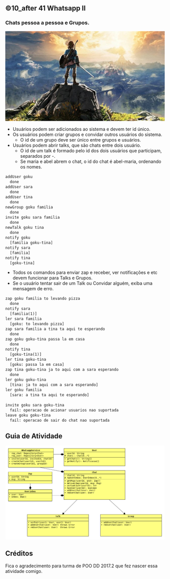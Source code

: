## ©10_after 41 Whatsapp II
### Chats pessoa a pessoa e Grupos.
![](figura.jpg)

- Usuários podem ser adicionados ao sistema e devem ter id único.
- Os usuários podem criar grupos e convidar outros usuários do sistema.
    - O id de um grupo deve ser único entre grupos e usuários.
- Usuários podem abrir talks, que são chats entre dois usuário.
    - O id de um talk é formado pelo id dos dois usuários que participam, separados por -.
    - Se maria e abel abrem o chat, o id do chat é abel-maria, ordenando os nomes.

```
addUser goku
  done
addUser sara
  done
addUser tina
  done
newGroup goku familia
  done
invite goku sara familia
  done
newTalk goku tina
  done
notify goku
  [familia goku-tina]
notify sara
  [familia]
notify tina
  [goku-tina]
```
- Todos os comandos para enviar zap e receber, ver notificações e etc devem funcionar para Talks e Grupos.
- Se o usuário tentar sair de um Talk ou Convidar alguém, exiba uma mensagem de erro.

```
zap goku familia to levando pizza
  done
notify sara
  [familia(1)]
ler sara familia
  [goku: to levando pizza]
zap sara familia a tina ta aqui te esperando
  done
zap goku goku-tina passa la em casa
  done
notify tina
  [goku-tina(1)]
ler tina goku-tina
  [goku: passa la em casa]
zap tina goku-tina ja to aqui com a sara esperando
  done
ler goku goku-tina
  [tina: ja to aqui com a sara esperando]
ler goku familia
  [sara: a tina ta aqui te esperando]

invite goku sara goku-tina
  fail: operacao de acionar usuarios nao suportada
leave goku goku-tina
  fail: operacao de sair do chat nao suportada
```

## Guia de Atividade

![](diagrama.png)


## Créditos

Fica o agradecimento para turma de POO DD 2017.2 que fez nascer essa atividade comigo.
